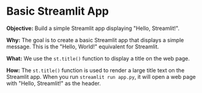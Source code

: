 # Basic Streamlit App

**Objective:** Build a simple Streamlit app displaying "Hello, Streamlit!".

**Why:** The goal is to create a basic Streamlit app that displays a simple message. This is the "Hello, World!" equivalent for Streamlit.

**What:** We use the `st.title()` function to display a title on the web page.

**How:** The `st.title()` function is used to render a large title text on the Streamlit app. When you run `streamlit run app.py`, it will open a web page with "Hello, Streamlit!" as the header.